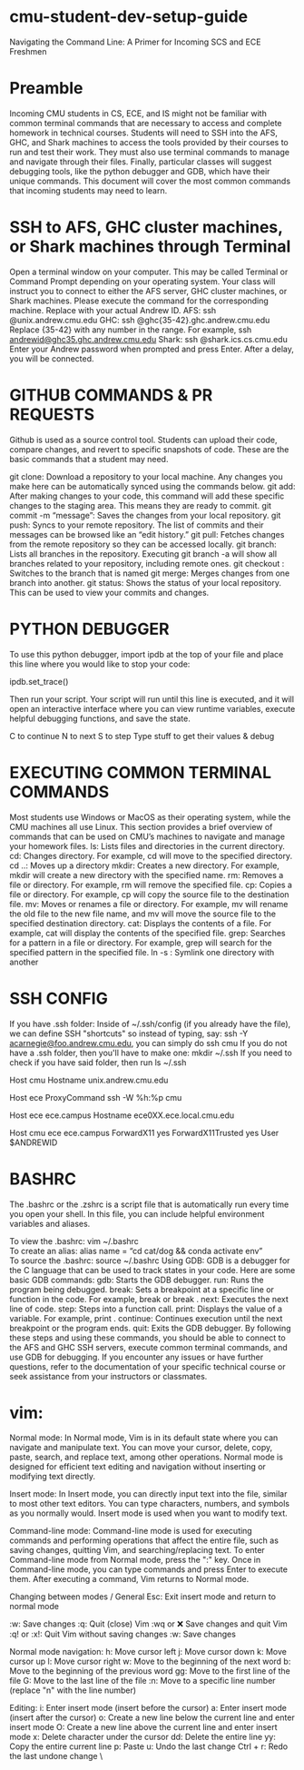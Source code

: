 # cmu-student-dev-setup-guide

Navigating the Command Line: A Primer for Incoming SCS and ECE Freshmen

# Preamble
Incoming CMU students in CS, ECE, and IS might not be familiar with common terminal commands that are necessary to access and complete homework in technical courses. Students will need to SSH into the AFS, GHC, and Shark machines to access the tools provided by their courses to run and test their work. They must also use terminal commands to manage and navigate through their files. Finally, particular classes will suggest debugging tools, like the python debugger and GDB, which have their unique commands. This document will cover the most common commands that incoming students may need to learn.  

# SSH to AFS, GHC cluster machines, or Shark machines through Terminal
Open a terminal window on your computer. This may be called Terminal or Command Prompt depending on your operating system.
Your class will instruct you to connect to either the AFS server, GHC cluster machines, or Shark machines. Please execute the command for the corresponding machine. Replace <andrewID> with your actual Andrew ID.
AFS: ssh <andrewID>@unix.andrew.cmu.edu
GHC: ssh <andrewID>@ghc{35-42}.ghc.andrew.cmu.edu
 Replace {35-42} with any number in the range. For example, ssh andrewid@ghc35.ghc.andrew.cmu.edu
Shark: ssh <andrewID>@shark.ics.cs.cmu.edu
Enter your Andrew password when prompted and press Enter. After a delay, you will be connected. 

# GITHUB COMMANDS & PR REQUESTS
Github is used as a source control tool. Students can upload their code, compare changes, and revert to specific snapshots of code. These are the basic commands that a student may need.

git clone: Download a repository to your local machine. Any changes you make here can be automatically synced using the commands below. 
git add: After making changes to your code, this command will add these specific changes to the staging area. This means they are ready to commit. 
git commit -m “message”: Saves the changes from your local repository.
git push: Syncs to your remote repository. The list of commits and their messages can be browsed like an “edit history.”
git pull: Fetches changes from the remote repository so they can be accessed locally.
git branch: Lists all branches in the repository. Executing git branch -a will show all branches related to your repository, including remote ones. 
git checkout <branch>: Switches to the branch that is named 
git merge: Merges changes from one branch into another.
git status: Shows the status of your local repository. This can be used to view your commits and changes. 

# PYTHON DEBUGGER
To use this python debugger, import ipdb at the top of your file and place this line where you would like to stop your code:

ipdb.set_trace()

Then run your script. Your script will run until this line is executed, and it will open an interactive interface where you can view runtime variables, execute helpful debugging functions, and save the state.

C to continue
N to next
S to step
Type stuff to get their values & debug

# EXECUTING COMMON TERMINAL COMMANDS
Most students use Windows or MacOS as their operating system, while the CMU machines all use Linux. This section provides a brief overview of commands that can be used on CMU’s machines to navigate and manage your homework files. 
ls: Lists files and directories in the current directory.
cd: Changes directory. For example, cd <directory-name> will move to the specified directory.
cd ..: Moves up a directory
mkdir: Creates a new directory. For example, mkdir <directory-name> will create a new directory with the specified name.
rm: Removes a file or directory. For example, rm <file-name> will remove the specified file.
cp: Copies a file or directory. For example, cp <source-file> <destination-file> will copy the source file to the destination file.
mv: Moves or renames a file or directory. For example, mv <old-file-name> <new-file-name> will rename the old file to the new file name, and mv <source-file> <destination-directory> will move the source file to the specified destination directory.
cat: Displays the contents of a file. For example, cat <file-name> will display the contents of the specified file.
grep: Searches for a pattern in a file or directory. For example, grep <pattern> <file-name> will search for the specified pattern in the specified file.
ln -s <target> <source>: Symlink one directory with another

# SSH CONFIG
If you have .ssh folder: 
Inside of ~/.ssh/config (if you already have the file), we can define SSH "shortcuts" so instead of typing, say: ssh -Y acarnegie@foo.andrew.cmu.edu, you can simply do 
ssh cmu
If you do not have a .ssh folder, then you'll have to make one:
mkdir ~/.ssh
If you need to check if you have said folder, then run ls ~/.ssh

Host cmu
Hostname unix.andrew.cmu.edu

Host ece
ProxyCommand ssh -W %h:%p cmu

Host ece ece.campus
Hostname ece0XX.ece.local.cmu.edu

Host cmu ece ece.campus
ForwardX11 yes
ForwardX11Trusted yes
User $ANDREWID

# BASHRC
The .bashrc or the .zshrc is a script file that is automatically run every time you open your shell. In this file, you can include helpful environment variables and aliases.

To view the .bashrc: vim ~/.bashrc   
To create an alias: alias name = “cd cat/dog && conda activate env”  
To source the .bashrc: source ~/.bashrc 
Using GDB:
GDB is a debugger for the C language that can be used to track states in your code. Here are some basic GDB commands:
gdb: Starts the GDB debugger.
run: Runs the program being debugged.
break: Sets a breakpoint at a specific line or function in the code. For example, break <line-number> or break <function-name>.
next: Executes the next line of code.
step: Steps into a function call.
print: Displays the value of a variable. For example, print <variable-name>.
continue: Continues execution until the next breakpoint or the program ends.
quit: Exits the GDB debugger.
By following these steps and using these commands, you should be able to connect to the AFS and GHC SSH servers, execute common terminal commands, and use GDB for debugging. If you encounter any issues or have further questions, refer to the documentation of your specific technical course or seek assistance from your instructors or classmates.

# vim:
Normal mode: In Normal mode, Vim is in its default state where you can navigate and manipulate text. You can move your cursor, delete, copy, paste, search, and replace text, among other operations. Normal mode is designed for efficient text editing and navigation without inserting or modifying text directly.  

Insert mode: In Insert mode, you can directly input text into the file, similar to most other text editors. You can type characters, numbers, and symbols as you normally would. Insert mode is used when you want to modify text.

Command-line mode: Command-line mode is used for executing commands and performing operations that affect the entire file, such as saving changes, quitting Vim, and searching/replacing text. To enter Command-line mode from Normal mode, press the ":" key. Once in Command-line mode, you can type commands and press Enter to execute them. After executing a command, Vim returns to Normal mode.

Changing between modes / General
Esc: Exit insert mode and return to normal mode

:w: Save changes
:q: Quit (close) Vim
:wq or :x: Save changes and quit Vim
:q! or :x!: Quit Vim without saving changes
:w: Save changes

Normal mode navigation:
h: Move cursor left
j: Move cursor down
k: Move cursor up
l: Move cursor right
w: Move to the beginning of the next word
b: Move to the beginning of the previous word
gg: Move to the first line of the file
G: Move to the last line of the file
:n: Move to a specific line number (replace "n" with the line number)

Editing:
i: Enter insert mode (insert before the cursor)
a: Enter insert mode (insert after the cursor)
o: Create a new line below the current line and enter insert mode
O: Create a new line above the current line and enter insert mode 
x: Delete character under the cursor
dd: Delete the entire line
yy: Copy the entire current line
p: Paste
u: Undo the last change
Ctrl + r: Redo the last undone change \
